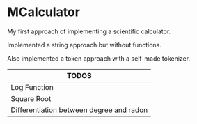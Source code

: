# MCalculator
My first approach of implementing a scientific calculator.

Implemented a string approach but without functions.

Also implemented a token approach with a self-made tokenizer.

| TODOS |
|-------|
|Log Function|
|Square Root|
|Differentiation between degree and radon|
